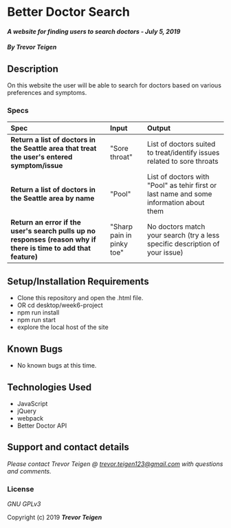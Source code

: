 # Better Doctor Search

#### _A website for finding users to search doctors - July 5, 2019_

#### _By **Trevor Teigen**_

## Description

On this website the user will be able to search for doctors based on various preferences and symptoms.

### Specs
| Spec | Input | Output |
| :-------------     | :------------- | :------------- |
| **Return a list of doctors in the Seattle area that treat the user's entered symptom/issue** | "Sore throat" | List of doctors suited to treat/identify issues related to sore throats  |
| **Return a list of doctors in the Seattle area by name** | "Pool" | List of doctors with "Pool" as tehir first or last name and some information about them |
| **Return an error if the user's search pulls up no responses (reason why if there is time to add that feature)** | "Sharp pain in pinky toe" | No doctors match your search (try a less specific description of your issue) |


## Setup/Installation Requirements

* Clone this repository and open the .html file.
* OR cd desktop/week6-project
* npm run install
* npm run start
* explore the local host of the site

## Known Bugs
* No known bugs at this time.

## Technologies Used
* JavaScript
* jQuery
* webpack
* Better Doctor API

## Support and contact details

_Please contact Trevor Teigen @ trevor.teigen123@gmail.com with questions and comments._

### License

*GNU GPLv3*

Copyright (c) 2019 **_Trevor Teigen_**

